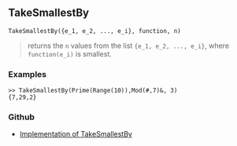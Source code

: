 ## TakeSmallestBy

```
TakeSmallestBy({e_1, e_2, ..., e_i}, function, n) 
```

> returns the `n` values from the list `{e_1, e_2, ..., e_i}`, where `function(e_i)` is smallest.

### Examples

```
>> TakeSmallestBy(Prime(Range(10)),Mod(#,7)&, 3) 
{7,29,2}
```

### Github

* [Implementation of TakeSmallestBy](https://github.com/axkr/symja_android_library/blob/master/symja_android_library/matheclipse-core/src/main/java/org/matheclipse/core/builtin/ListFunctions.java#L7686) 
